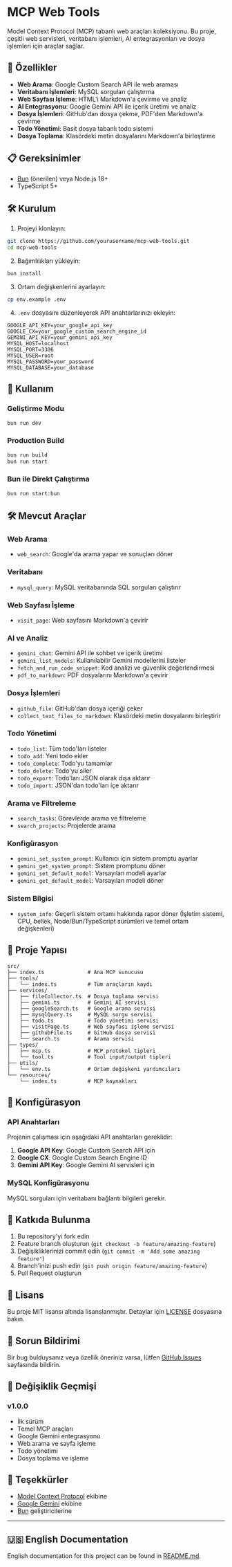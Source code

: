 # MCP Web Tools

Model Context Protocol (MCP) tabanlı web araçları koleksiyonu. Bu proje, çeşitli web servisleri, veritabanı işlemleri, AI entegrasyonları ve dosya işlemleri için araçlar sağlar.

## 🚀 Özellikler

- **Web Arama**: Google Custom Search API ile web araması
- **Veritabanı İşlemleri**: MySQL sorguları çalıştırma
- **Web Sayfası İşleme**: HTML'i Markdown'a çevirme ve analiz
- **AI Entegrasyonu**: Google Gemini API ile içerik üretimi ve analiz
- **Dosya İşlemleri**: GitHub'dan dosya çekme, PDF'den Markdown'a çevirme
- **Todo Yönetimi**: Basit dosya tabanlı todo sistemi
- **Dosya Toplama**: Klasördeki metin dosyalarını Markdown'a birleştirme

## 📋 Gereksinimler

- [Bun](https://bun.sh/) (önerilen) veya Node.js 18+
- TypeScript 5+

## 🛠️ Kurulum

1. Projeyi klonlayın:

```bash
git clone https://github.com/yourusername/mcp-web-tools.git
cd mcp-web-tools
```

2. Bağımlılıkları yükleyin:

```bash
bun install
```

3. Ortam değişkenlerini ayarlayın:

```bash
cp env.example .env
```

4. `.env` dosyasını düzenleyerek API anahtarlarınızı ekleyin:

```env
GOOGLE_API_KEY=your_google_api_key
GOOGLE_CX=your_google_custom_search_engine_id
GEMINI_API_KEY=your_gemini_api_key
MYSQL_HOST=localhost
MYSQL_PORT=3306
MYSQL_USER=root
MYSQL_PASSWORD=your_password
MYSQL_DATABASE=your_database
```

## 🚀 Kullanım

### Geliştirme Modu

```bash
bun run dev
```

### Production Build

```bash
bun run build
bun run start
```

### Bun ile Direkt Çalıştırma

```bash
bun run start:bun
```

## 🛠️ Mevcut Araçlar

### Web Arama

- `web_search`: Google'da arama yapar ve sonuçları döner

### Veritabanı

- `mysql_query`: MySQL veritabanında SQL sorguları çalıştırır

### Web Sayfası İşleme

- `visit_page`: Web sayfasını Markdown'a çevirir

### AI ve Analiz

- `gemini_chat`: Gemini API ile sohbet ve içerik üretimi
- `gemini_list_models`: Kullanılabilir Gemini modellerini listeler
- `fetch_and_run_code_snippet`: Kod analizi ve güvenlik değerlendirmesi
- `pdf_to_markdown`: PDF dosyalarını Markdown'a çevirir

### Dosya İşlemleri

- `github_file`: GitHub'dan dosya içeriği çeker
- `collect_text_files_to_markdown`: Klasördeki metin dosyalarını birleştirir

### Todo Yönetimi

- `todo_list`: Tüm todo'ları listeler
- `todo_add`: Yeni todo ekler
- `todo_complete`: Todo'yu tamamlar
- `todo_delete`: Todo'yu siler
- `todo_export`: Todo'ları JSON olarak dışa aktarır
- `todo_import`: JSON'dan todo'ları içe aktarır

### Arama ve Filtreleme

- `search_tasks`: Görevlerde arama ve filtreleme
- `search_projects`: Projelerde arama

### Konfigürasyon

- `gemini_set_system_prompt`: Kullanıcı için sistem promptu ayarlar
- `gemini_get_system_prompt`: Sistem promptunu döner
- `gemini_set_default_model`: Varsayılan modeli ayarlar
- `gemini_get_default_model`: Varsayılan modeli döner

### Sistem Bilgisi

- `system_info`: Geçerli sistem ortamı hakkında rapor döner (İşletim sistemi, CPU, bellek, Node/Bun/TypeScript sürümleri ve temel ortam değişkenleri)

## 📁 Proje Yapısı

```
src/
├── index.ts              # Ana MCP sunucusu
├── tools/
│   └── index.ts          # Tüm araçların kaydı
├── services/
│   ├── fileCollector.ts  # Dosya toplama servisi
│   ├── gemini.ts         # Gemini AI servisi
│   ├── googleSearch.ts   # Google arama servisi
│   ├── mysqlQuery.ts     # MySQL sorgu servisi
│   ├── todo.ts           # Todo yönetimi servisi
│   ├── visitPage.ts      # Web sayfası işleme servisi
│   ├── githubFile.ts     # GitHub dosya servisi
│   └── search.ts         # Arama servisi
├── types/
│   ├── mcp.ts            # MCP protokol tipleri
│   └── tool.ts           # Tool input/output tipleri
├── utils/
│   └── env.ts            # Ortam değişkeni yardımcıları
└── resources/
    └── index.ts          # MCP kaynakları
```

## 🔧 Konfigürasyon

### API Anahtarları

Projenin çalışması için aşağıdaki API anahtarları gereklidir:

1. **Google API Key**: Google Custom Search API için
2. **Google CX**: Google Custom Search Engine ID
3. **Gemini API Key**: Google Gemini AI servisleri için

### MySQL Konfigürasyonu

MySQL sorguları için veritabanı bağlantı bilgileri gerekir.

## 🤝 Katkıda Bulunma

1. Bu repository'yi fork edin
2. Feature branch oluşturun (`git checkout -b feature/amazing-feature`)
3. Değişikliklerinizi commit edin (`git commit -m 'Add some amazing feature'`)
4. Branch'inizi push edin (`git push origin feature/amazing-feature`)
5. Pull Request oluşturun

## 📝 Lisans

Bu proje MIT lisansı altında lisanslanmıştır. Detaylar için [LICENSE](LICENSE) dosyasına bakın.

## 🐛 Sorun Bildirimi

Bir bug bulduysanız veya özellik öneriniz varsa, lütfen [GitHub Issues](https://github.com/yourusername/mcp-web-tools/issues) sayfasında bildirin.

## 📄 Değişiklik Geçmişi

### v1.0.0

- İlk sürüm
- Temel MCP araçları
- Google Gemini entegrasyonu
- Web arama ve sayfa işleme
- Todo yönetimi
- Dosya toplama ve işleme

## 🙏 Teşekkürler

- [Model Context Protocol](https://modelcontextprotocol.io/) ekibine
- [Google Gemini](https://ai.google.dev/) ekibine
- [Bun](https://bun.sh/) geliştiricilerine

---

## 🇺🇸 English Documentation

English documentation for this project can be found in [README.md](README.md).
